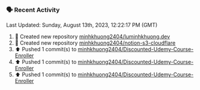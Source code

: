 ### 🗣 Recent Activity

<!--RECENT_ACTIVITY:last_update-->
Last Updated: Sunday, August 13th, 2023, 12:22:17 PM (GMT)
<!--RECENT_ACTIVITY:last_update_end-->
<!--RECENT_ACTIVITY:start-->
1. 📔 Created new repository [minhkhuong2404/luminhkhuong.dev](https://github.com/minhkhuong2404/luminhkhuong.dev)<br>
2. 📔 Created new repository [minhkhuong2404/notion-s3-cloudflare](https://github.com/minhkhuong2404/notion-s3-cloudflare)<br>
3. ⬆️ Pushed 1 commit(s) to [minhkhuong2404/Discounted-Udemy-Course-Enroller](https://github.com/minhkhuong2404/Discounted-Udemy-Course-Enroller)<br>
4. ⬆️ Pushed 1 commit(s) to [minhkhuong2404/Discounted-Udemy-Course-Enroller](https://github.com/minhkhuong2404/Discounted-Udemy-Course-Enroller)<br>
5. ⬆️ Pushed 1 commit(s) to [minhkhuong2404/Discounted-Udemy-Course-Enroller](https://github.com/minhkhuong2404/Discounted-Udemy-Course-Enroller)<br>
<!--RECENT_ACTIVITY:end-->
